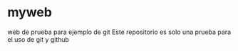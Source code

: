 # myweb
web de prueba para ejemplo de git
Este repositorio es solo una prueba para el uso de git y github
